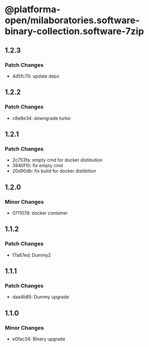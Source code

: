 # @platforma-open/milaboratories.software-binary-collection.software-7zip

## 1.2.3

### Patch Changes

- 4d5fc70: update deps

## 1.2.2

### Patch Changes

- c8e8e34: downgrade turbo

## 1.2.1

### Patch Changes

- 2c753fa: empty cmd for docker distibution
- 3940f10: fix empty cmd
- 20d90db: fix build for docker distibition

## 1.2.0

### Minor Changes

- 0711078: docker container

## 1.1.2

### Patch Changes

- f7a87ed: Dummy2

## 1.1.1

### Patch Changes

- daa4b85: Dummy upgrade

## 1.1.0

### Minor Changes

- e0fac34: Binary upgrade

